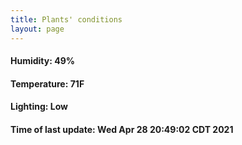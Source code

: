 ```yaml
---
title: Plants' conditions
layout: page
---
```



#### Humidity: 49%
#### Temperature: 71F
#### Lighting: Low
#### Time of last update: Wed Apr 28 20:49:02 CDT 2021
